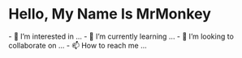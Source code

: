 <h1> Hello, My Name Is MrMonkey </h1>
- 👀 I’m interested in ...
- 🌱 I’m currently learning ...
- 💞️ I’m looking to collaborate on ...
- 📫 How to reach me ...

<!---
murcyshot/murcyshot is a ✨ special ✨ repository because its `README.md` (this file) appears on your GitHub profile.
You can click the Preview link to take a look at your changes.
--->
